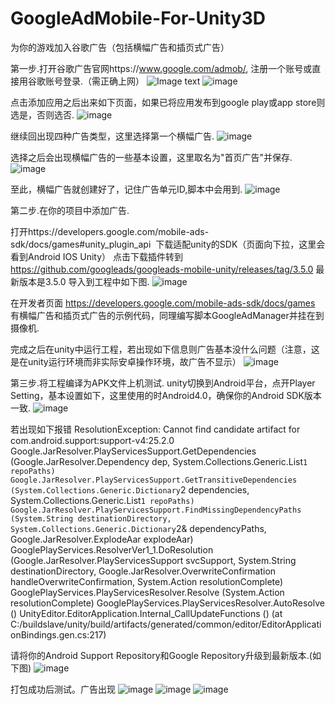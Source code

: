 # GoogleAdMobile-For-Unity3D
为你的游戏加入谷歌广告（包括横幅广告和插页式广告）

第一步.打开谷歌广告官网https://www.google.com/admob/, 注册一个账号或直接用谷歌账号登录.（需正确上网）
![Image text](https://raw.github.com/nongzhang/GoogleAdMobile-For-Unity3D/raw/master/GuideImage/1.1.png)
![image](http://github.com/nongzhang/GoogleAdMobile-For-Unity3D/raw/master/GuideImage/1.1.png)

点击添加应用之后出来如下页面，如果已将应用发布到google play或app store则选是，否则选否.
![image](http://github.com/nongzhang/GoogleAdMobile-For-Unity3D/raw/master/GuideImage/1.2.png)

继续回出现四种广告类型，这里选择第一个横幅广告.
![image](http://github.com/nongzhang/GoogleAdMobile-For-Unity3D/raw/master/GuideImage/1.3.png)

选择之后会出现横幅广告的一些基本设置，这里取名为"首页广告"并保存.
![image](http://github.com/nongzhang/GoogleAdMobile-For-Unity3D/raw/master/GuideImage/1.4.png)

至此，横幅广告就创建好了，记住广告单元ID,脚本中会用到.
![image](http://github.com/nongzhang/GoogleAdMobile-For-Unity3D/raw/master/GuideImage/1.5.png)

第二步.在你的项目中添加广告.

打开https://developers.google.com/mobile-ads-sdk/docs/games#unity_plugin_api  下载适配unity的SDK（页面向下拉，这里会看到Android IOS Unity）
点击下载插件转到 https://github.com/googleads/googleads-mobile-unity/releases/tag/3.5.0 最新版本是3.5.0
导入到工程中如下图.
![image](http://github.com/nongzhang/GoogleAdMobile-For-Unity3D/raw/master/GuideImage/1.6.png)

在开发者页面 https://developers.google.com/mobile-ads-sdk/docs/games 有横幅广告和插页式广告的示例代码，同理编写脚本GoogleAdManager并挂在到摄像机.

完成之后在unity中运行工程，若出现如下信息则广告基本没什么问题（注意，这是在unity运行环境而非实际安卓操作环境，故广告不显示）
![image](http://github.com/nongzhang/GoogleAdMobile-For-Unity3D/raw/master/GuideImage/1.7.png)

第三步.将工程编译为APK文件上机测试.
unity切换到Android平台，点开Player Setting，基本设置如下，这里使用的时Android4.0，确保你的Android SDK版本一致.
![image](http://github.com/nongzhang/GoogleAdMobile-For-Unity3D/raw/master/GuideImage/1.8.png)

若出现如下报错
ResolutionException: Cannot find candidate artifact for com.android.support:support-v4:25.2.0
Google.JarResolver.PlayServicesSupport.GetDependencies (Google.JarResolver.Dependency dep, System.Collections.Generic.List`1 repoPaths)
Google.JarResolver.PlayServicesSupport.GetTransitiveDependencies (System.Collections.Generic.Dictionary`2 dependencies, System.Collections.Generic.List`1 repoPaths)
Google.JarResolver.PlayServicesSupport.FindMissingDependencyPaths (System.String destinationDirectory, System.Collections.Generic.Dictionary`2& dependencyPaths, Google.JarResolver.ExplodeAar explodeAar)
GooglePlayServices.ResolverVer1_1.DoResolution (Google.JarResolver.PlayServicesSupport svcSupport, System.String destinationDirectory, Google.JarResolver.OverwriteConfirmation handleOverwriteConfirmation, System.Action resolutionComplete)
GooglePlayServices.PlayServicesResolver.Resolve (System.Action resolutionComplete)
GooglePlayServices.PlayServicesResolver.AutoResolve ()
UnityEditor.EditorApplication.Internal_CallUpdateFunctions () (at C:/buildslave/unity/build/artifacts/generated/common/editor/EditorApplicationBindings.gen.cs:217)


请将你的Android Support Repository和Google Repository升级到最新版本.(如下图)
![image](http://github.com/nongzhang/GoogleAdMobile-For-Unity3D/raw/master/GuideImage/1.9.png)

打包成功后测试。广告出现
![image](http://github.com/nongzhang/GoogleAdMobile-For-Unity3D/raw/master/GuideImage/1.10.png)
![image](http://github.com/nongzhang/GoogleAdMobile-For-Unity3D/raw/master/GuideImage/1.11.png)
![image](http://github.com/nongzhang/GoogleAdMobile-For-Unity3D/raw/master/GuideImage/1.12.png)
